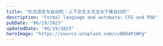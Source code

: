 ```yaml
---
title: "形式语言与自动机：上下文无关文法与下推自动机"
description: "Formal language and automata: CFG and PDA"
pubDate: "06/19/2023"
updatedDate: "06/19/2023"
heroImage: "https://source.unsplash.com/cvBBO4PzWPg"
---
```

